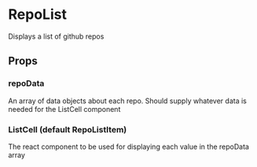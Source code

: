 # RepoList
Displays a list of github repos

## Props

### <Array> repoData
An array of data objects about each repo. Should supply whatever data is needed for the ListCell component

### <Component> ListCell (default RepoListItem)
The react component to be used for displaying each value in the repoData array
